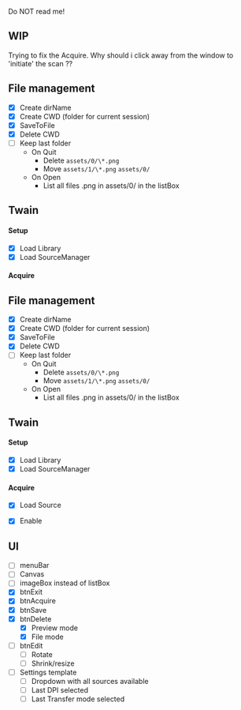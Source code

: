 Do NOT read me!

## WIP
Trying to fix the Acquire.
Why should i click away from the window to 'initiate' the scan ??


## File management

- [x] Create dirName
- [x] Create CWD (folder for current session)
- [x] SaveToFile
- [x] Delete CWD
- [ ] Keep last folder
	- On Quit
		- Delete `assets/0/\*.png`
		- Move `assets/1/\*.png`	`assets/0/`
	- On Open
		- List all files .png in assets/0/ in the listBox



## Twain
#### Setup
- [x] Load Library
- [x] Load SourceManager

#### Acquire
## File management

- [x] Create dirName
- [x] Create CWD (folder for current session)
- [x] SaveToFile
- [x] Delete CWD
- [ ] Keep last folder
	- On Quit
		- Delete `assets/0/\*.png`
		- Move `assets/1/\*.png`	`assets/0/`
	- On Open
		- List all files .png in assets/0/ in the listBox



## Twain
#### Setup
- [x] Load Library
- [x] Load SourceManager

#### Acquire
- [x] Load Source
- [x] Enable


## UI
- [ ] menuBar
- [ ] Canvas
- [ ] imageBox instead of listBox
- [x] btnExit
- [x] btnAcquire
- [x] btnSave
- [x] btnDelete
	- [x] Preview mode
	- [x] File mode
- [ ] btnEdit
	- [ ] Rotate
	- [ ] Shrink/resize
- [ ] Settings template
	- [ ] Dropdown with all sources available
	- [ ] Last DPI selected
	- [ ] Last Transfer mode selected